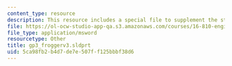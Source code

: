```yaml
---
content_type: resource
description: This resource includes a special file to supplement the student work.
file: https://ol-ocw-studio-app-qa.s3.amazonaws.com/courses/16-810-engineering-design-and-rapid-prototyping-january-iap-2005/5ca98fb2b4d7de7e507ff125bbbf38d6_gp3_froggerv3.sldprt
file_type: application/msword
resourcetype: Other
title: gp3_froggerv3.sldprt
uid: 5ca98fb2-b4d7-de7e-507f-f125bbbf38d6
---
```

